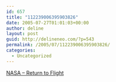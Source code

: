 ```yaml
---
id: 657
title: "112239006395903826"
date: 2005-07-27T01:01:03+00:00
author: deline
layout: post
guid: http://delineneo.com/?p=543
permalink: /2005/07/112239006395903826/
categories:
  - Uncategorized
---
```

[NASA &#8211; Return to Flight](http://www.nasa.gov/returntoflight/main/index.html?skipIntro=1)
